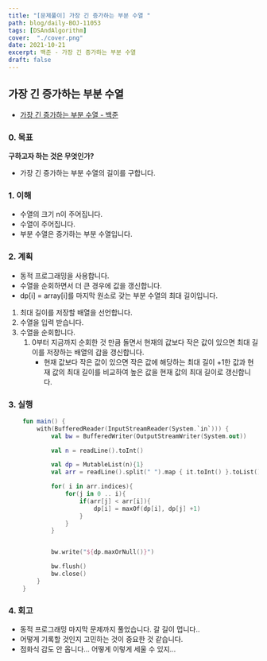 ```yaml
---
title: "[문제풀이] 가장 긴 증가하는 부분 수열 "
path: blog/daily-BOJ-11053
tags: [DSAndAlgorithm]
cover:  "./cover.png"
date: 2021-10-21
excerpt: 백준 - 가장 긴 증가하는 부분 수열 
draft: false
---
```



## 가장 긴 증가하는 부분 수열 
* [가장 긴 증가하는 부분 수열 - 백준](https://www.acmicpc.net/problem/11053)

### 0. 목표 
**구하고자 하는 것은 무엇인가?**
- 가장 긴 증가하는 부분 수열의 길이를 구합니다.

### 1. 이해 

- 수열의 크기 n이 주어집니다.
- 수열이 주어집니다. 
- 부분 수열은 증가하는 부분 수열입니다.

### 2. 계획

- 동적 프로그래밍을 사용합니다. 
- 수열을 순회하면서 더 큰 경우에 값을 갱신합니다.
- dp[i] = array[i]를 마지막 원소로 갖는 부분 수열의 최대 길이입니다.

1. 최대 길이를 저장할 배열을 선언합니다.
2. 수열을 입력 받습니다.
3. 수열을 순회합니다. 
   1. 0부터 지금까지 순회한 것 만큼 돌면서 현재의 값보다 작은 값이 있으면 최대 길이를 저장하는 배열의 갑을 갱신합니다. 
      - 현재 값보다 작은 값이 있으면 작은 값에 해당하는 최대 길이 +1한 값과 현재 값의 최대 길이를 비교하여 높은 값을 현재 값의 최대 길이로 갱신합니다.


### 3. 실행
```kotlin
    fun main() {
        with(BufferedReader(InputStreamReader(System.`in`))) {
            val bw = BufferedWriter(OutputStreamWriter(System.out))

            val n = readLine().toInt()

            val dp = MutableList(n){1}
            val arr = readLine().split(" ").map { it.toInt() }.toList()

            for( i in arr.indices){
                for(j in 0 .. i){
                    if(arr[j] < arr[i]){
                        dp[i] = maxOf(dp[i], dp[j] +1)
                    }
                }
            }


            bw.write("${dp.maxOrNull()}")

            bw.flush()
            bw.close()
        }
    }
```

### 4. 회고 

- 동적 프로그래밍 마지막 문제까지 풀었습니다. 갈 길이 멉니다..
- 어떻게 기록할 것인지 고민하는 것이 중요한 것 같습니다.
- 점화식 감도 안 옵니다... 어떻게 이렇게 세울 수 있지...

